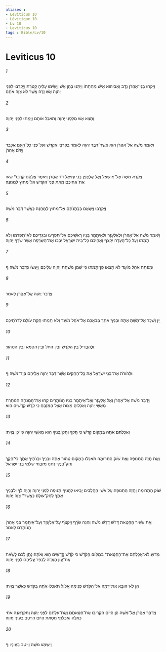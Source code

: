 ```yaml
---
aliases : 
- Leviticus 10
- Lévitique 10
- Lv 10
- Leviticus 10
tags : Bible/Lv/10
---
```


# Leviticus 10

###### 1
וַיִּקְחוּ בְנֵי־אַהֲרֹן נָדָב וַאֲבִיהוּא אִישׁ מַחְתָּתֹו וַיִּתְּנוּ בָהֵן אֵשׁ וַיָּשִׂימוּ עָלֶיהָ קְטֹרֶת וַיַּקְרִבוּ לִפְנֵי יְהוָה אֵשׁ זָרָה אֲשֶׁר לֹא צִוָּה אֹתָם׃
###### 2
וַתֵּצֵא אֵשׁ מִלִּפְנֵי יְהוָה וַתֹּאכַל אֹותָם וַיָּמֻתוּ לִפְנֵי יְהוָה׃
###### 3
וַיֹּאמֶר מֹשֶׁה אֶל־אַהֲרֹן הוּא אֲשֶׁר־דִּבֶּר יְהוָה לֵאמֹר בִּקְרֹבַי אֶקָּדֵשׁ וְעַל־פְּנֵי כָל־הָעָם אֶכָּבֵד וַיִּדֹּם אַהֲרֹן׃
###### 4
וַיִּקְרָא מֹשֶׁה אֶל־מִישָׁאֵל וְאֶל אֶלְצָפָן בְּנֵי עֻזִּיאֵל דֹּד אַהֲרֹן וַיֹּאמֶר אֲלֵהֶם קִרְבוּ* שְׂאוּ אֶת־אֲחֵיכֶם מֵאֵת פְּנֵי־הַקֹּדֶשׁ אֶל־מִחוּץ לַמַּחֲנֶה׃
###### 5
וַיִּקְרְבוּ וַיִּשָּׂאֻם בְּכֻתֳּנֹתָם אֶל־מִחוּץ לַמַּחֲנֶה כַּאֲשֶׁר דִּבֶּר מֹשֶׁה׃
###### 6
וַיֹּאמֶר מֹשֶׁה אֶל־אַהֲרֹן וּלְאֶלְעָזָר וּלְאִיתָמָר בָּנָיו רָאשֵׁיכֶם אַל־תִּפְרָעוּ וּבִגְדֵיכֶם לֹא־תִפְרֹמוּ וְלֹא תָמֻתוּ וְעַל כָּל־הָעֵדָה יִקְצֹף וַאֲחֵיכֶם כָּל־בֵּית יִשְׂרָאֵל יִבְכּוּ אֶת־הַשְּׂרֵפָה אֲשֶׁר שָׂרַף יְהוָה׃
###### 7
וּמִפֶּתַח אֹהֶל מֹועֵד לֹא תֵצְאוּ פֶּן־תָּמֻתוּ כִּי־שֶׁמֶן מִשְׁחַת יְהוָה עֲלֵיכֶם וַיַּעֲשׂוּ כִּדְבַר מֹשֶׁה׃ ף
###### 8
וַיְדַבֵּר יְהוָה אֶל־אַהֲרֹן לֵאמֹר׃
###### 9
יַיִן וְשֵׁכָר אַל־תֵּשְׁתְּ אַתָּה וּבָנֶיךָ אִתָּךְ בְּבֹאֲכֶם אֶל־אֹהֶל מֹועֵד וְלֹא תָמֻתוּ חֻקַּת עֹולָם לְדֹרֹתֵיכֶם׃
###### 10
וּלֲהַבְדִּיל בֵּין הַקֹּדֶשׁ וּבֵין הַחֹל וּבֵין הַטָּמֵא וּבֵין הַטָּהֹור׃
###### 11
וּלְהֹורֹת אֶת־בְּנֵי יִשְׂרָאֵל אֵת כָּל־הַחֻקִּים אֲשֶׁר דִּבֶּר יְהוָה אֲלֵיהֶם בְּיַד־מֹשֶׁה׃ ף
###### 12
וַיְדַבֵּר מֹשֶׁה אֶל־אַהֲרֹן וְאֶל אֶלְעָזָר וְאֶל־אִיתָמָר בָּנָיו הַנֹּותָרִים קְחוּ אֶת־הַמִּנְחָה הַנֹּותֶרֶת מֵאִשֵּׁי יְהוָה וְאִכְלוּהָ מַצֹּות אֵצֶל הַמִּזְבֵּחַ כִּי קֹדֶשׁ קָדָשִׁים הִוא׃
###### 13
וַאֲכַלְתֶּם אֹתָהּ בְּמָקֹום קָדֹשׁ כִּי חָקְךָ וְחָק־בָּנֶיךָ הִוא מֵאִשֵּׁי יְהוָה כִּי־כֵן צֻוֵּיתִי׃
###### 14
וְאֵת חֲזֵה הַתְּנוּפָה וְאֵת שֹׁוק הַתְּרוּמָה תֹּאכְלוּ בְּמָקֹום טָהֹור אַתָּה וּבָנֶיךָ וּבְנֹתֶיךָ אִתָּךְ כִּי־חָקְךָ וְחָק־בָּנֶיךָ נִתְּנוּ מִזִּבְחֵי שַׁלְמֵי בְּנֵי יִשְׂרָאֵל׃
###### 15
שֹׁוק הַתְּרוּמָה וַחֲזֵה הַתְּנוּפָה עַל אִשֵּׁי הַחֲלָבִים יָבִיאוּ לְהָנִיף תְּנוּפָה לִפְנֵי יְהוָה וְהָיָה לְךָ וּלְבָנֶיךָ אִתְּךָ לְחָק־עֹולָם כַּאֲשֶׁר* צִוָּה יְהוָה׃
###### 16
וְאֵת שְׂעִיר הַחַטָּאת דָּרֹשׁ דָּרַשׁ מֹשֶׁה וְהִנֵּה שֹׂרָף וַיִּקְצֹף עַל־אֶלְעָזָר וְעַל־אִיתָמָר בְּנֵי אַהֲרֹן הַנֹּותָרִם לֵאמֹר׃
###### 17
מַדּוּעַ לֹא־אֲכַלְתֶּם אֶת־הַחַטָּאת* בִּמְקֹום הַקֹּדֶשׁ כִּי קֹדֶשׁ קָדָשִׁים הִוא וְאֹתָהּ נָתַן לָכֶם לָשֵׂאת אֶת־עֲוֹן הָעֵדָה לְכַפֵּר עֲלֵיהֶם לִפְנֵי יְהוָה׃
###### 18
הֵן לֹא־הוּבָא אֶת־דָּמָהּ אֶל־הַקֹּדֶשׁ פְּנִימָה אָכֹול תֹּאכְלוּ אֹתָהּ בַּקֹּדֶשׁ כַּאֲשֶׁר צִוֵּיתִי׃
###### 19
וַיְדַבֵּר אַהֲרֹן אֶל־מֹשֶׁה הֵן הַיֹּום הִקְרִיבוּ אֶת־חַטָּאתָם וְאֶת־עֹלָתָם לִפְנֵי יְהוָה וַתִּקְרֶאנָה אֹתִי כָּאֵלֶּה וְאָכַלְתִּי חַטָּאת הַיֹּום הַיִּיטַב בְּעֵינֵי יְהוָה׃
###### 20
וַיִּשְׁמַע מֹשֶׁה וַיִּיטַב בְּעֵינָיו׃ ף

